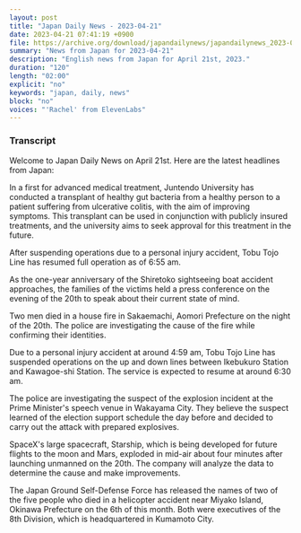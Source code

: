 ```yaml
---
layout: post
title: "Japan Daily News - 2023-04-21"
date: 2023-04-21 07:41:19 +0900
file: https://archive.org/download/japandailynews/japandailynews_2023-04-21.mp3
summary: "News from Japan for 2023-04-21"
description: "English news from Japan for April 21st, 2023."
duration: "120"
length: "02:00"
explicit: "no"
keywords: "japan, daily, news"
block: "no"
voices: "'Rachel' from ElevenLabs"
---
```


### Transcript

Welcome to Japan Daily News on April 21st. Here are the latest headlines from Japan:

In a first for advanced medical treatment, Juntendo University has conducted a transplant of healthy gut bacteria from a healthy person to a patient suffering from ulcerative colitis, with the aim of improving symptoms. This transplant can be used in conjunction with publicly insured treatments, and the university aims to seek approval for this treatment in the future.

After suspending operations due to a personal injury accident, Tobu Tojo Line has resumed full operation as of 6:55 am.

As the one-year anniversary of the Shiretoko sightseeing boat accident approaches, the families of the victims held a press conference on the evening of the 20th to speak about their current state of mind.

Two men died in a house fire in Sakaemachi, Aomori Prefecture on the night of the 20th. The police are investigating the cause of the fire while confirming their identities.

Due to a personal injury accident at around 4:59 am, Tobu Tojo Line has suspended operations on the up and down lines between Ikebukuro Station and Kawagoe-shi Station. The service is expected to resume at around 6:30 am.

The police are investigating the suspect of the explosion incident at the Prime Minister's speech venue in Wakayama City. They believe the suspect learned of the election support schedule the day before and decided to carry out the attack with prepared explosives.

SpaceX's large spacecraft, Starship, which is being developed for future flights to the moon and Mars, exploded in mid-air about four minutes after launching unmanned on the 20th. The company will analyze the data to determine the cause and make improvements.

The Japan Ground Self-Defense Force has released the names of two of the five people who died in a helicopter accident near Miyako Island, Okinawa Prefecture on the 6th of this month. Both were executives of the 8th Division, which is headquartered in Kumamoto City.
